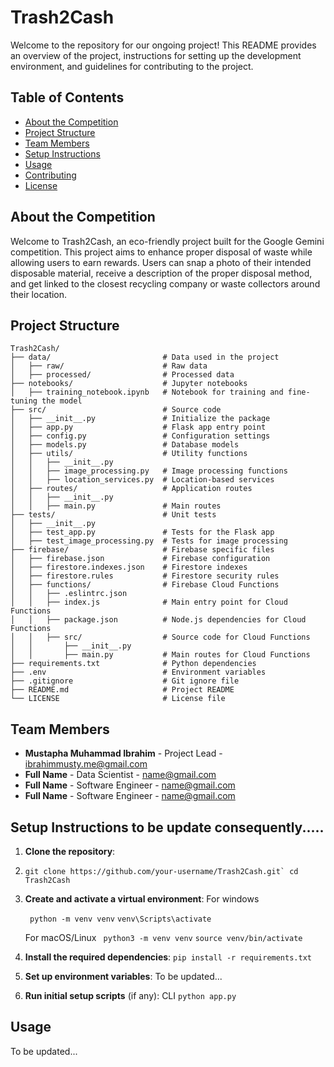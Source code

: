 # Trash2Cash

Welcome to the repository for our ongoing project! This README provides an overview of the project, instructions for setting up the development environment, and guidelines for contributing to the project.

## Table of Contents

- [About the Competition](#about-the-competition)
- [Project Structure](#project-structure)
- [Team Members](#team-members)
- [Setup Instructions](#setup-instructions)
- [Usage](#usage)
- [Contributing](#contributing)
- [License](#license)


## About the Competition

Welcome to Trash2Cash, an eco-friendly project built for the Google Gemini competition. This project aims to enhance proper disposal of waste while allowing users to earn rewards. Users can snap a photo of their intended disposable material, receive a description of the proper disposal method, and get linked to the closest recycling company or waste collectors around their location.


## Project Structure

```plaintext
Trash2Cash/
├── data/                         # Data used in the project
│   ├── raw/                      # Raw data
│   ├── processed/                # Processed data
├── notebooks/                    # Jupyter notebooks
│   ├── training_notebook.ipynb   # Notebook for training and fine-tuning the model
├── src/                          # Source code
│   ├── __init__.py               # Initialize the package
│   ├── app.py                    # Flask app entry point
│   ├── config.py                 # Configuration settings
│   ├── models.py                 # Database models
│   ├── utils/                    # Utility functions
│   │   ├── __init__.py
│   │   ├── image_processing.py   # Image processing functions
│   │   ├── location_services.py  # Location-based services
│   ├── routes/                   # Application routes
│   │   ├── __init__.py
│   │   ├── main.py               # Main routes
├── tests/                        # Unit tests
│   ├── __init__.py
│   ├── test_app.py               # Tests for the Flask app
│   ├── test_image_processing.py  # Tests for image processing
├── firebase/                     # Firebase specific files
│   ├── firebase.json             # Firebase configuration
│   ├── firestore.indexes.json    # Firestore indexes
│   ├── firestore.rules           # Firestore security rules
│   ├── functions/                # Firebase Cloud Functions
│   │   ├── .eslintrc.json
│   │   ├── index.js              # Main entry point for Cloud Functions
│   │   ├── package.json          # Node.js dependencies for Cloud Functions
│   │   ├── src/                  # Source code for Cloud Functions
│   │       ├── __init__.py
│   │       ├── main.py           # Main routes for Cloud Functions
├── requirements.txt              # Python dependencies
├── .env                          # Environment variables
├── .gitignore                    # Git ignore file
├── README.md                     # Project README
└── LICENSE                       # License file
```
## Team Members

- **Mustapha Muhammad Ibrahim** - Project Lead - [ibrahimmusty.me@gmail.com](mailto:ibrahimmusty.me@gmail.com)
- **Full Name** - Data Scientist - [name@gmail.com](mailto:name@gmail.com)
- **Full Name** - Software Engineer - [name@gmail.com](mailto:name@gmail.com)
- **Full Name** - Software Engineer - [name@gmail.com](mailto:name@gmail.com)

## Setup Instructions to be update consequently.....

1. **Clone the repository**:
2. 
    ``` git clone https://github.com/your-username/Trash2Cash.git`
        cd Trash2Cash ```

3. **Create and activate a virtual environment**:
   For windows
   
   ``` python -m venv venv```
   ```venv\Scripts\activate```

   For macOS/Linux
   ``` python3 -m venv venv```
    ```source venv/bin/activate```
   
5. **Install the required dependencies**:
    ```pip install -r requirements.txt```

6. **Set up environment variables**:
    To be updated...

7. **Run initial setup scripts** (if any):
   CLI  ```python app.py ```

## Usage

To be updated...
